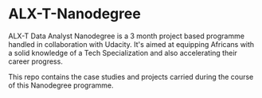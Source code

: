 # ALX-T-Nanodegree

ALX-T Data Analyst Nanodegree is a 3 month project based programme handled in collaboration with Udacity. It's aimed at
equipping Africans with a solid knowledge of a Tech Specialization and also accelerating their 
career progress.

This repo contains the case studies and projects carried during the course of this Nanodegree 
programme.
